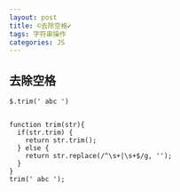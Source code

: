 ```yaml
---
layout: post
title: ©️去除空格✔︎
tags: 字符串操作
categories: JS
---
```





## 去除空格
	$.trim(' abc ')  
	

	function trim(str){
	  if(str.trim) {
	    return str.trim();
	  } else {
	    return str.replace(/^\s+|\s+$/g, '');
	  }
	}
	trim(' abc ');
